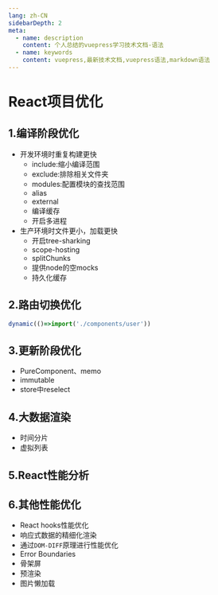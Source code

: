 ```yaml
---
lang: zh-CN
sidebarDepth: 2
meta:
  - name: description
    content: 个人总结的vuepress学习技术文档-语法
  - name: keywords
    content: vuepress,最新技术文档,vuepress语法,markdown语法
---
```

# React项目优化
## 1.编译阶段优化
- 开发环境时重复构建更快
  - include:缩小编译范围
  - exclude:排除相关文件夹
  - modules:配置模块的查找范围
  - alias
  - external
  - 编译缓存
  - 开启多进程
- 生产环境时文件更小，加载更快
  - 开启tree-sharking
  - scope-hosting
  - splitChunks
  - 提供node的空mocks
  - 持久化缓存
## 2.路由切换优化
```js
dynamic(()=>import('./components/user'))
```
## 3.更新阶段优化
- PureComponent、memo
- immutable
- store中reselect
## 4.大数据渲染
- 时间分片
- 虚拟列表
## 5.React性能分析
## 6.其他性能优化
- React hooks性能优化
- 响应式数据的精细化渲染
- 通过`DOM-DIFF`原理进行性能优化
- Error Boundaries
- 骨架屏
- 预渲染
- 图片懒加载